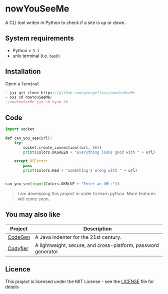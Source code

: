 # nowYouSeeMe
A CLI tool writen in Python to check if a site is up or down. 

## System requirements
* Python > ``3.1``
* unix terminal (i.e. ``bash``)

## Installation
Open a ```Terminal```

```javascript
~ ❯❯❯ git clone https://github.com/georgelivas/nowYouSeeMe
~ ❯❯❯ cd nowYouSeeMe/
~/nowYouSeeMe ❯❯❯ sh nysm.sh
```
## Code

```python
import socket

def can_you_see(url):
    try:
        socket.create_connection((url, 80))
        print(Colors.OKGREEN + "Everything looks good with " + url)

    except OSError:
        pass
        print(Colors.Red + "Something's wrong with " + url)


can_you_see(input(Colors.OKBLUE + "Enter an URL:"))
```

> I am developing this project in order to learn python. More features will come soon.

## You may also like

| Project | Description |
|---------|-------------|
| [CodeGen](https://github.com/georgelivas/CodeGen) | A Java indenter for the 21st century. |
| [Codyfier](https://github.com/georgelivas/Codyfier) | A lightweight, secure, and cross-platform, password generator. |

## Licence
This project is licensed under the MIT License - see the [LICENSE](https://github.com/giorgoslivas/Codyfier/blob/master/LICENSE) file for details